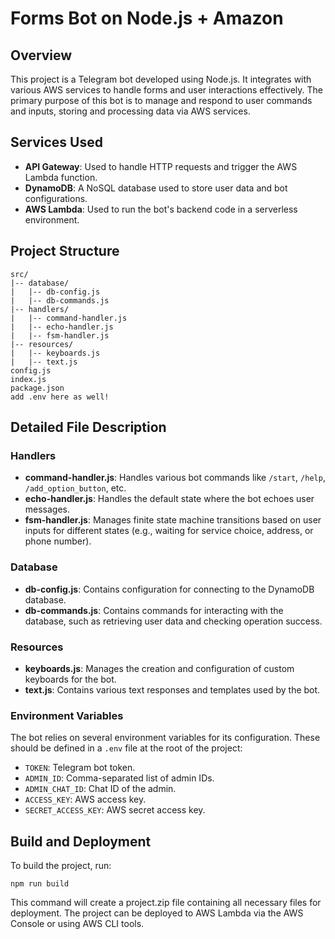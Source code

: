 # Forms Bot on Node.js + Amazon

## Overview
This project is a Telegram bot developed using Node.js. It integrates with various AWS services to handle forms and user interactions effectively. The primary purpose of this bot is to manage and respond to user commands and inputs, storing and processing data via AWS services.

## Services Used
- **API Gateway**: Used to handle HTTP requests and trigger the AWS Lambda function.
- **DynamoDB**: A NoSQL database used to store user data and bot configurations.
- **AWS Lambda**: Used to run the bot's backend code in a serverless environment.

## Project Structure
```
src/
|-- database/
|   |-- db-config.js
|   |-- db-commands.js
|-- handlers/
|   |-- command-handler.js
|   |-- echo-handler.js
|   |-- fsm-handler.js
|-- resources/
|   |-- keyboards.js
|   |-- text.js
config.js
index.js
package.json
add .env here as well!
```



## Detailed File Description

### Handlers
- **command-handler.js**: Handles various bot commands like `/start`, `/help`, `/add_option_button`, etc.
- **echo-handler.js**: Handles the default state where the bot echoes user messages.
- **fsm-handler.js**: Manages finite state machine transitions based on user inputs for different states (e.g., waiting for service choice, address, or phone number).

### Database
- **db-config.js**: Contains configuration for connecting to the DynamoDB database.
- **db-commands.js**: Contains commands for interacting with the database, such as retrieving user data and checking operation success.

### Resources
- **keyboards.js**: Manages the creation and configuration of custom keyboards for the bot.
- **text.js**: Contains various text responses and templates used by the bot.

### Environment Variables
The bot relies on several environment variables for its configuration. These should be defined in a `.env` file at the root of the project:

- `TOKEN`: Telegram bot token.
- `ADMIN_ID`: Comma-separated list of admin IDs.
- `ADMIN_CHAT_ID`: Chat ID of the admin.
- `ACCESS_KEY`: AWS access key.
- `SECRET_ACCESS_KEY`: AWS secret access key.

## Build and Deployment
To build the project, run:

```npm run build```

This command will create a project.zip file containing all necessary files for deployment. The project can be deployed to AWS Lambda via the AWS Console or using AWS CLI tools.